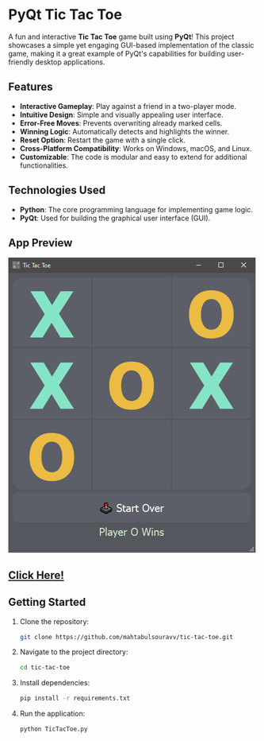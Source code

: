 # PyQt Tic Tac Toe  

A fun and interactive **Tic Tac Toe** game built using **PyQt**! This project showcases a simple yet engaging GUI-based implementation of the classic game, making it a great example of PyQt's capabilities for building user-friendly desktop applications.  

## Features  
- **Interactive Gameplay**: Play against a friend in a two-player mode.  
- **Intuitive Design**: Simple and visually appealing user interface.  
- **Error-Free Moves**: Prevents overwriting already marked cells.  
- **Winning Logic**: Automatically detects and highlights the winner.  
- **Reset Option**: Restart the game with a single click.  
- **Cross-Platform Compatibility**: Works on Windows, macOS, and Linux.  
- **Customizable**: The code is modular and easy to extend for additional functionalities.  

## Technologies Used  
- **Python**: The core programming language for implementing game logic.  
- **PyQt**: Used for building the graphical user interface (GUI).  

## App Preview 
![Tic Tac Toe](https://github.com/mahtabulsouravv/tic-tac-toe/blob/main/Preview.PNG) </br>
## [Click Here!](https://drive.google.com/file/d/1UVKBn65UbeFBY90RTomzcQbr3sHgepbt/view?usp=sharing) 

## Getting Started  
1. Clone the repository:  
   ```bash
   git clone https://github.com/mahtabulsouravv/tic-tac-toe.git  
   ```
2. Navigate to the project directory:
   ```bash
   cd tic-tac-toe
   ```
3. Install dependencies:
   ```bash
   pip install -r requirements.txt
   ```
4. Run the application:
   ```bash
   python TicTacToe.py
   ```

